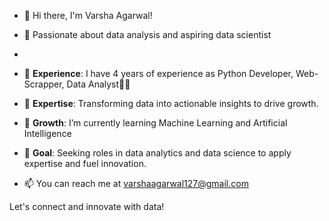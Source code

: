 - 👋 Hi there, I'm Varsha Agarwal! 
- 👀 Passionate about data analysis and aspiring data scientist
- 
- 💼 <b>Experience</b>: I have 4 years of experience as Python Developer, Web-Scrapper, Data Analyst👨‍💻
- 🚀 <b>Expertise</b>: Transforming data into actionable insights to drive growth.
- 🌱 <b>Growth</b>: I’m currently learning Machine Learning and Artificial Intelligence
- 👀 <b>Goal</b>: Seeking roles in data analytics and data science to apply expertise and fuel innovation.

- 📫 You can reach me at varshaagarwal127@gmail.com

Let's connect and innovate with data!
<!---
VarshaA127/VarshaA127 is a ✨ special ✨ repository because its `README.md` (this file) appears on your GitHub profile.
You can click the Preview link to take a look at your changes.
--->

